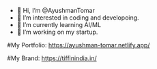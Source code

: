 - 👋 Hi, I’m @AyushmanTomar
- 👀 I’m interested in coding and developoing.
- 🌱 I’m currently learning AI/ML
- 💞️ I’m working on my startup.

#My Portfolio: https://ayushman-tomar.netlify.app/

#My Brand: https://tiffinindia.in/

<!---
AyushmanTomar/AyushmanTomar is a ✨ special ✨ repository because its `README.md` (this file) appears on your GitHub profile.
You can click the Preview link to take a look at your changes.
--->
